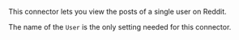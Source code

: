
This connector lets you view the posts of a single user on Reddit.

The name of the `User` is the only setting needed for this connector.

